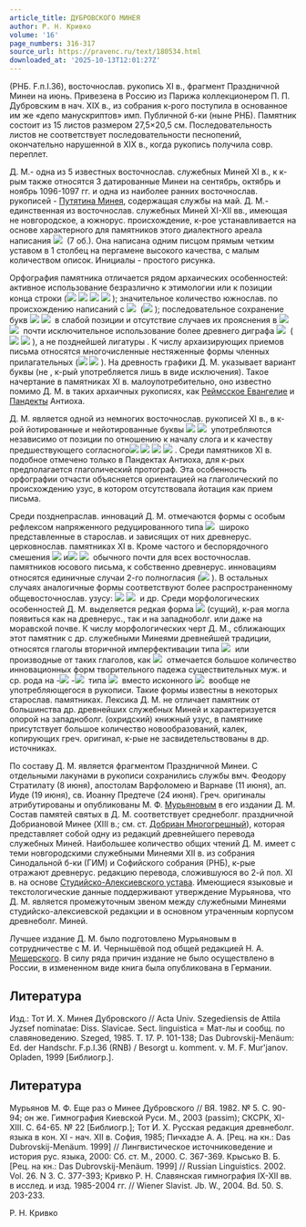 ```yaml
---
article_title: ДУБРОВСКОГО МИНЕЯ
author: Р. Н. Кривко
volume: '16'
page_numbers: 316-317
source_url: https://pravenc.ru/text/180534.html
downloaded_at: '2025-10-13T12:01:27Z'
---
```


(РНБ. F.п.I.36), восточнослав. рукопись XI в., фрагмент Праздничной Минеи на июнь. Привезена в Россию из Парижа коллекционером П. П. Дубровским в нач. XIX в., из собрания к-рого поступила в основанное им же «депо манускриптов» имп. Публичной б-ки (ныне РНБ). Памятник состоит из 15 листов размером 27,5×20,5 см. Последовательность листов не соответствует последовательности песнопений, окончательно нарушенной в XIX в., когда рукопись получила совр. переплет.

Д. М.- одна из 5 известных восточнослав. служебных Миней XI в., к к-рым также относятся 3 датированные Минеи на сентябрь, октябрь и ноябрь 1096-1097 гг. и одна из наиболее ранних восточнослав. рукописей - [Путятина Минея](<https://pravenc.ru/text/Путятина Минея.html>), содержащая службы на май. Д. М.- единственная из восточнослав. служебных Миней XI-XII вв., имеющая не новгородское, а южнорус. происхождение, к-рое устанавливается на основе характерного для памятников этого диалектного ареала написания ![](https://pravenc.ru/char/26526/xf1xeaxfcxf0xe1xe8xe8/image.png)  (7 об.). Она написана одним писцом прямым четким уставом в 1 столбец на пергамене высокого качества, с малым количеством описок. Инициалы - простого рисунка.

Орфография памятника отличается рядом архаических особенностей: активное использование безразлично к этимологии или к позиции конца строки (![](<https://pravenc.ru/char/26526/xeexf0x40xe6xe8xe8xecxfc, /image.png>) ![](<https://pravenc.ru/char/26526/ xefxf0xe5xecx40xe4xf0xe5, /image.png>) ![](<https://pravenc.ru/char/26526/ xe2xfa /image.png>) ![](<https://pravenc.ru/char/26526/ xe2xfdxf0x40/image.png>) );
значительное количество южнослав. по происхождению написаний с ![](https://pravenc.ru/char/26526/xe6xe4/image.png)  (![](https://pravenc.ru/char/26526/xf0xe0xf1xe0xe6xe4xedxe5xedxe8xe5/image.png) ); последовательное сохранение букв ![](<https://pravenc.ru/char/26526/xfa, /image.png>) ![](<https://pravenc.ru/char/26526/ xfc/image.png>)  в слабой позиции и отсутствие случаев их прояснения в ![](<https://pravenc.ru/char/26526/xee, /image.png>) ![](<https://pravenc.ru/char/26526/ xe5x3b/image.png>)  почти исключительное использование более древнего диграфа ![](https://pravenc.ru/char/26526/xf8xf2/image.png)  (![](<https://pravenc.ru/char/26526/xf2xf0xfdxe1xa5xfexf8xf2xe8xe8xecxfa, /image.png>) ![](<https://pravenc.ru/char/26526/ xecxeexf8xf2xe8xe8/image.png>) ), а не позднейшей лигатуры . К числу архаизирующих приемов письма относятся многочисленные нестяженные формы членных прилагательных (![](<https://pravenc.ru/char/26526/xeexe3xedxe5xe2xfdxf8xf2xe0xedxfcxedxa5xe8xecxfc, /image.png>) ![](<https://pravenc.ru/char/26526/ xf1xf2xf0xfaxefxfaxf2xe8xe2xe0xe0xe3xee/image.png>) ). На древность графики Д. М. указывает вариант буквы (не ,
к-рый употребляется лишь в виде исключения). Такое начертание в памятниках XI в. малоупотребительно, оно известно помимо Д. М. в таких архаичных рукописях, как [Реймсское Евангелие](<https://pravenc.ru/text/Реймсское Евангелие.html>) и [Пандекты](https://pravenc.ru/text/Пандекты.html) Антиоха.

Д. М. является одной из немногих восточнослав. рукописей XI в., в к-рой йотированные и нейотированные буквы ![](<https://pravenc.ru/char/26526/x5cx5c, /image.png>) ![](<https://pravenc.ru/char/26526/ a/image.png>)  употребляются независимо от позиции по отношению к началу слога и к качеству предшествующего согласного![](<https://pravenc.ru/char/26526/ /image.png>) ![](<https://pravenc.ru/char/26526/ xe4xf8x8cxe5xe3x3fxe1axf8xf2xe5, /image.png>) ![](<https://pravenc.ru/char/26526/ xedxe0 /image.png>) ![](<https://pravenc.ru/char/26526/ xe7x5cx5cxecxebxe8/image.png>) . Среди памятников XI в. подобное отмечено только в Пандектах Антиоха, для к-рых предполагается глаголический протограф. Эта особенность орфографии отчасти объясняется ориентацией на глаголический по происхождению узус, в котором отсутствовала йотация как прием письма.

Среди позднепраслав. инноваций Д. М. отмечаются формы с особым рефлексом напряженного редуцированного типа ![](https://pravenc.ru/char/26526/xefxf0xe8xf8xfcxf1xf2xe2xfcxe5xecxfc,/image.png)  
широко представленные в старослав. и зависящих от них древнерус. церковнослав. памятниках XI в. Кроме частого и беспорядочного смешения ![](<https://pravenc.ru/char/26526/x40 /image.png>) и![](<https://pravenc.ru/char/26526/ /image.png>) ![](<https://pravenc.ru/char/26526/ xf3,/image.png>)  обычного почти для всех восточнослав. памятников юсового письма, к собственно древнерус. инновациям относятся единичные случаи 2-го полногласия (![](https://pravenc.ru/char/26526/xe6xfcxf0xfcxf2xe2xa5/image.png) ). В остальных случаях аналогичные формы соответствуют более распространенному общевосточнослав. узусу: ![](<https://pravenc.ru/char/26526/xf2xfcxf0xefxfd, /image.png>) ![](<https://pravenc.ru/char/26526/ xf2xe2xfcxf0xe4xeexfe/image.png>)  и др. Среди морфологических особенностей Д. М. выделяется редкая форма ![](<https://pravenc.ru/char/26526/xf1xe0xe8 /image.png>) (сущий), к-рая могла появиться как на древнерус., так и на западноболг. или даже на моравской почве. К числу морфологических черт Д. М., сближающих этот памятник с др. служебными Минеями древнейшей традиции, относятся глаголы вторичной имперфективации типа 
![](https://pravenc.ru/char/26526/x3fxebxeexa5xf7xe5xe2xe0xf2xe8/image.png)  или производные от таких глаголов, как ![](https://pravenc.ru/char/26526/xf2x3fxe6xe4xe5xe2xe0xedxfcxedxfbxe8./image.png)  отмечается большое количество инновационных форм творительного падежа существительных муж. и ср. рода на -![](<https://pravenc.ru/char/26526/xe8xe8, /image.png>) -![](https://pravenc.ru/char/26526/xe8xe5/image.png)  типа ![](https://pravenc.ru/char/26526/xeexf0x3fxe6xe8xe8xecxfc/image.png)  вместо исконного ![](https://pravenc.ru/char/26526/xeexf0x3fxe6xe8x5cx5cxecxfc,/image.png)  вообще не употребляющегося в рукописи. Такие формы известны в некоторых старослав. памятниках. Лексика Д. М. не отличает памятник от большинства др. древнейших служебных Миней и характеризуется опорой на западноболг. (охридский) книжный узус, в памятнике присутствует большое количество новообразований, калек, копирующих греч. оригинал, к-рые не засвидетельствованы в др. источниках.

По составу Д. М. является фрагментом Праздничной Минеи. С отдельными лакунами в рукописи сохранились службы вмч. Феодору Стратилату (8 июня), апостолам Варфоломею и Варнаве (11 июня), ап. Иуде (19 июня), св. Иоанну Предтече (24 июня). Греч. оригиналы атрибутированы и опубликованы М. Ф. [Мурьяновым](https://pravenc.ru/text/Мурьяновым.html) в его издании Д. М. Состав памятей святых в Д. М. соответствует среднеболг. праздничной Добриановой Минее (XIII в.; см. ст. [Добриан Многогрешный](<https://pravenc.ru/text/Добриан Многогрешный.html>)), которая представляет собой одну из редакций древнейшего перевода служебных Миней. Наибольшее количество общих чтений Д. М. имеет с теми новгородскими служебными Минеями XII в. из собрания Синодальной б-ки (ГИМ) и Софийского собрания (РНБ), к-рые отражают древнерус. редакцию перевода, сложившуюся во 2-й пол. XI в. на основе [Студийско-Алексиевского устава](<https://pravenc.ru/text/Студийско-Алексиевского устава.html>). Имеющиеся языковые и текстологические данные поддерживают утверждение Мурьянова, что Д. М. является промежуточным звеном между служебными Минеями студийско-алексиевской редакции и в основном утраченным корпусом древнеболг. Миней.

Лучшее издание Д. М. было подготовлено Мурьяновым в сотрудничестве с М. И. Чернышёвой под общей редакцией Н. А. [Мещерского](https://pravenc.ru/text/Мещерского.html). В силу ряда причин издание не было осуществлено в России, в измененном виде книга была опубликована в Германии.

## Литература

Изд.: Тот И. Х. Минея Дубровского // Acta Univ. Szegediensis de Attila Jуzsef nominatae: Diss. Slavicae. Sect. linguistica = Мат-лы и сообщ. по славяноведению. Szeged, 1985. T. 17. Р. 101-138; Das Dubrovskij-Menäum: Ed. der Handschr. F.p.I.36 (RNB) / Besorgt u. komment. v. M. F. Mur'janov. Opladen, 1999 [Библиогр.].

## Литература

Мурьянов М. Ф. Еще раз о Минее Дубровского // ВЯ. 1982. № 5. С. 90-94; он же. Гимнография Киевской Руси. М., 2003 (passim); СКСРК, XI-XIII. С. 64-65. № 22 [Библиогр.]; Тот И. Х. Русская редакция древнеболг. языка в кон. XI - нач. XII в. София, 1985; Пичхадзе А. А. [Рец. на кн.: Das Dubrovskij-Menäum. 1999] // Лингвистическое источниковедение и история рус. языка, 2000: Сб. ст. М., 2000. С. 367-369. Крысько В. Б. [Рец. на кн.: Das Dubrovskij-Menäum. 1999] // Russian Linguistics. 2002. Vol. 26. N 3. С. 377-393; Кривко Р. Н. Славянская гимнография IX-XII вв. в исслед. и изд. 1985-2004 гг. // Wiener Slavist. Jb. W., 2004. Bd. 50. S. 203-233.

Р. Н. Кривко
